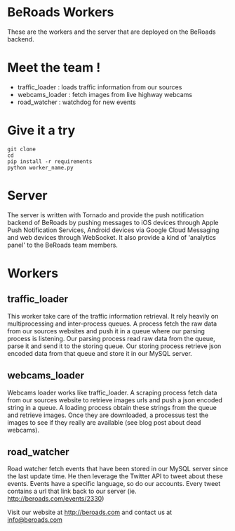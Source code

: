 BeRoads Workers
===============

These are the workers and the server that are deployed on the BeRoads backend.


# Meet the team !

* traffic_loader : loads traffic information from our sources
* webcams_loader : fetch images from live highway webcams
* road_watcher : watchdog for new events

# Give it a try

```
git clone
cd
pip install -r requirements
python worker_name.py
```

# Server

The server is written with Tornado and provide the push notification backend of BeRoads by pushing messages to iOS devices
through Apple Push Notification Services, Android devices via Google Cloud Messaging and web devices through WebSocket.
It also provide a kind of 'analytics panel' to the BeRoads team members.

# Workers

## traffic_loader

This worker take care of the traffic information retrieval. It rely heavily on multiprocessing and inter-process queues.
A process fetch the raw data from our sources websites and push it in a queue where our parsing process is listening.
Our parsing process read raw data from the queue, parse it and send it to the storing queue. Our storing process retrieve
json encoded data from that queue and store it in our MySQL server.


## webcams_loader

Webcams loader works like traffic_loader. A scraping process fetch data from our sources website to retrieve images urls and
push a json encoded string in a queue. A loading process obtain these strings from the queue and retrieve images.
Once they are downloaded, a processus test the images to see if they really are available (see blog post about dead webcams).

## road_watcher

Road watcher fetch events that have been stored in our MySQL server since the last update time. He then leverage the
Twitter API to tweet about these events. Events have a specific language, so do our accounts. Every tweet contains a
url that link back to our server (ie. http://beroads.com/events/2330)

Visit our website at http://beroads.com and contact us at info@beroads.com

